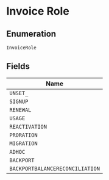 
# Invoice Role

## Enumeration

`InvoiceRole`

## Fields

| Name |
|  --- |
| `UNSET_` |
| `SIGNUP` |
| `RENEWAL` |
| `USAGE` |
| `REACTIVATION` |
| `PRORATION` |
| `MIGRATION` |
| `ADHOC` |
| `BACKPORT` |
| `BACKPORTBALANCERECONCILIATION` |

